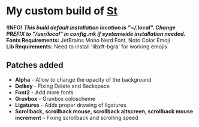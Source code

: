 # My custom build of [St](https://st.suckless.org/)  

**!INFO!** ***This build default installation location is "~/.local". Change PREFIX to "/usr/local" in config.mk if systemwide installation needed.***  
**Fonts Requirements:** JetBrains Mono Nerd Font, Noto Color Emoji  
**Lib Requirements:** Need to install 'libxft-bgra' for working emojis

## Patches added  

- **Alpha** - Allow to change the opacity of the background  
- **Delkey** - Fixing Delete and Backspace  
- **Font2** - Add more fonts  
- **Gruvbox** - Gruvbox coloscheme  
- **Ligatures** - Adds proper drawing of ligatures  
- **Scrollback, scrollback mouse, scrollback altscreen, scrollback mouse increment** - Fixing scrollback and scrolling speed  